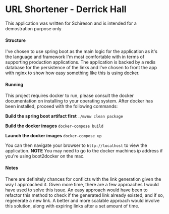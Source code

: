 # URL Shortener - Derrick Hall

This application was written for Schireson and is intended for a demostration purpose only

#### Structure

I've chosen to use spring boot as the main logic for the application as it's the language and
framework I'm most comfortable with in terms of supporting production applications. The application
is backed by a redis database for the persistence of the links and I've chosen to front the app
with nginx to show how easy something like this is using docker.

#### Running

This project requires docker to run, please consult the docker documentation on installing 
to your operating system. After docker has been installed, proceed with the following commands:

**Build the spring boot artifact first** `./mvnw clean package`

**Build the docker images** `docker-compose build`

**Launch the docker images** `docker-compose up`

You can then navigate your browser to `http://localhost` to view the application. **NOTE** You 
may need to go to the docker machines ip address if you're using boot2docker on the mac.

#### Notes

There are definitely chances for conflicts with the link generation given the way I approached it. 
Given more time, there are a few approaches I would have used to solve this issue. An easy approach 
would have been to refactor this method to check if the generated link already existed, and if so, 
regenerate a new link. A better and more scalable approach would involve this solution, along with
expiring links after a set amount of time.
